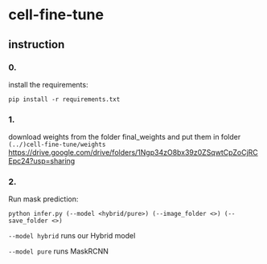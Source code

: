 # cell-fine-tune

## instruction
### 0.
install the requirements:
```
pip install -r requirements.txt
```
### 1.
download weights from the folder final_weights and put them in folder ```(../)cell-fine-tune/weights```<br>
https://drive.google.com/drive/folders/1Ngp34zO8bx39z0ZSqwtCpZoCjRCEpc24?usp=sharing
### 2.
Run mask prediction:
```
python infer.py (--model <hybrid/pure>) (--image_folder <>) (--save_folder <>)
```
```--model hybrid``` runs our Hybrid model

```--model pure``` runs MaskRCNN
